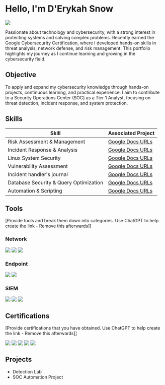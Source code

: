   # Hello, I'm D'Erykah Snow 
<a href="https://linkedin.com"><img src="https://img.shields.io/badge/-LinkedIn-0072b1?&style=for-the-badge&logo=linkedin&logoColor=white" /></a>


Passionate about technology and cybersecurity, with a strong interest in protecting systems and solving complex problems. Recently earned the Google Cybersecurity Certification, where I developed hands-on skills in threat analysis, network defense, and risk management. This portfolio highlights my journey as I continue learning and growing in the cybersecurity field.

## Objective


To apply and expand my cybersecurity knowledge through hands-on projects, continuous learning, and practical experience. I aim to contribute to a Security Operations Center (SOC) as a Tier 1 Analyst, focusing on threat detection, incident response, and system protection.

## Skills

| Skill                                         | Associated Project         |
|-----------------------------------------------|----------------------------|
| Risk Assessment & Management                  | <a href="https://docs.google.com/document/d/1x7eXa_tuLbLXDd1245ZRAMDhk5ifSo83fBmMZbeIbtA/edit?tab=t.0#heading=h.evidx83t54sc">Google Docs URLs</a>|
| Incident Response & Analysis                  | <a href="https://docs.google.com/document/d/1JseSfw-I9Zf3aWZsx8J3XtA_FeKtydCxfDQ1qzP9dSM/edit?tab=t.0">Google Docs URLs</a>|
| Linux System Security                         | <a href="https://docs.google.com/document/d/1G-lR8r3nOFlT9xLkcV4FSRILtYfdP989q8fdVQn94t4/edit?tab=t.0">Google Docs URLs</a>|
| Vulnerability Assessment                      | <a href="https://docs.google.com/document/d/1EET7jz139xD6TxcWARgFASTimzvjAvAOL03ayXoXRLQ/edit?tab=t.0#heading=h.5x0d5h95i329">Google Docs URLs</a>|
| Incident handler's journal                    | <a href="https://docs.google.com/document/d/1AAIiCEhS20-4ueN_-6u8JGHnkb1ncmOv4Uk1puhXoM0/edit?tab=t.0">Google Docs URLs</a>|
| Database Security & Query Optimization        | <a href="https://docs.google.com/document/d/1gEeiAn1pafx0hWdSGDB02y-PdavFUkK0WdDMxFNV-WU/edit?tab=t.0#heading=h.adnh333husy">Google Docs URLs</a>|
| Automation & Scripting                        | <a href="https://docs.google.com/document/d/1M45Y_vXrPJagwKw6tLx4zI4PBcfXM8gwOKqnviSUqaI/edit?tab=t.0#heading=h.dooa9fyvnog2">Google Docs URLs</a>|


## Tools
[Provide tools and break them down into categories. Use ChatGPT to help create the link - Remove this afterwards]]

### Network
<div>
    <img src="https://img.shields.io/badge/-Wireshark-1679A7?&style=for-the-badge&logo=Wireshark&logoColor=white" />
    <img src="https://img.shields.io/badge/-Suricata-EF3B2D?&style=for-the-badge&logo=Suricata&logoColor=white" />
    <img src="https://img.shields.io/badge/-Zeek-777BB4?&style=for-the-badge&logo=Zeek&logoColor=white" />
</div>

### Endpoint
<div>
    <img src="https://img.shields.io/badge/-Microsoft_Defender_for_Endpoint-00A4EF?&style=for-the-badge&logo=Microsoft&logoColor=white" />
    <img src="https://img.shields.io/badge/-Velociraptor-4B275F?&style=for-the-badge&logo=Velociraptor&logoColor=white" />
</div>

### SIEM
<div>
    <img src="https://img.shields.io/badge/-Microsoft_Sentinel-0078D4?&style=for-the-badge&logo=Microsoft&logoColor=white" />
    <img src="https://img.shields.io/badge/-Splunk-000000?&style=for-the-badge&logo=Splunk&logoColor=white" />
    <img src="https://img.shields.io/badge/-Elastic-005571?&style=for-the-badge&logo=Elastic&logoColor=white" />
</div>

## Certifications
[Provide certifications that you have obtained. Use ChatGPT to help create the link - Remove this afterwards]]
<div>
<img src="https://img.shields.io/badge/-Security%2B-FF0000?&style=for-the-badge&logo=CompTIA&logoColor=white" />
<img src="https://img.shields.io/badge/-Network%2B-007ACC?&style=for-the-badge&logo=CompTIA&logoColor=white" />
<img src="https://img.shields.io/badge/-A%2B-4D4D4D?&style=for-the-badge&logo=CompTIA&logoColor=white" />
<img src="https://img.shields.io/badge/-CDSA-006400?&style=for-the-badge&logoColor=white" />
<img src="https://img.shields.io/badge/-CCD-000080?&style=for-the-badge&logoColor=white" />
</div>

## Projects
- Detection Lab
- SOC Automation Project

